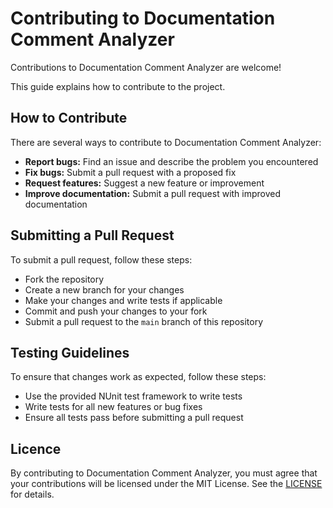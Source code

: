 # Contributing to Documentation Comment Analyzer
Contributions to Documentation Comment Analyzer are welcome!

This guide explains how to contribute to the project.

## How to Contribute
There are several ways to contribute to Documentation Comment Analyzer:
- **Report bugs:** Find an issue and describe the problem you encountered
- **Fix bugs:** Submit a pull request with a proposed fix
- **Request features:** Suggest a new feature or improvement
- **Improve documentation:** Submit a pull request with improved documentation

## Submitting a Pull Request
To submit a pull request, follow these steps:
- Fork the repository
- Create a new branch for your changes
- Make your changes and write tests if applicable
- Commit and push your changes to your fork
- Submit a pull request to the `main` branch of this repository

## Testing Guidelines
To ensure that changes work as expected, follow these steps:
- Use the provided NUnit test framework to write tests
- Write tests for all new features or bug fixes
- Ensure all tests pass before submitting a pull request

## Licence
By contributing to Documentation Comment Analyzer, you must agree that your contributions will be licensed under the MIT License. See the [LICENSE](https://github.com/Thomas-Shephard/documentation-comments-analyzer/blob/main/LICENSE) for details.